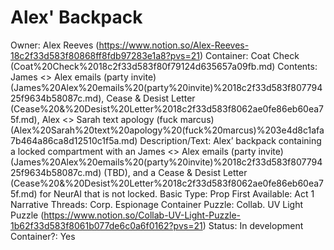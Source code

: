 # Alex' Backpack

Owner: Alex Reeves (https://www.notion.so/Alex-Reeves-18c2f33d583f80868ff8fdb97283e1a8?pvs=21)
Container: Coat Check (Coat%20Check%2018c2f33d583f80f79124d635657a09fb.md)
Contents: James <> Alex emails (party invite) (James%20Alex%20emails%20(party%20invite)%2018c2f33d583f80779425f9634b58087c.md), Cease & Desist Letter (Cease%20&%20Desist%20Letter%2018c2f33d583f8062ae0fe86eb60ea75f.md), Alex <> Sarah text apology (fuck marcus) (Alex%20Sarah%20text%20apology%20(fuck%20marcus)%203e4d8c1afa7b464a86ca8d12510c1f5a.md)
Description/Text: Alex’ backpack containing a locked compartment with an James <> Alex emails (party invite) (James%20Alex%20emails%20(party%20invite)%2018c2f33d583f80779425f9634b58087c.md) (TBD), and a Cease & Desist Letter (Cease%20&%20Desist%20Letter%2018c2f33d583f8062ae0fe86eb60ea75f.md)  for NeurAI that is not locked. 
Basic Type: Prop
First Available: Act 1
Narrative Threads: Corp. Espionage
Container Puzzle: Collab. UV Light Puzzle (https://www.notion.so/Collab-UV-Light-Puzzle-1b62f33d583f8061b077de6c0a6f0162?pvs=21)
Status: In development
Container?: Yes